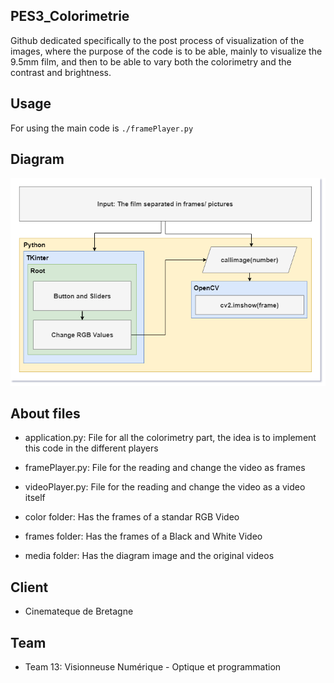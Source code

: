 ## PES3_Colorimetrie

Github dedicated specifically to the post process of visualization of the images, where the purpose of the code is to be able, mainly to visualize the 9.5mm film, and then to be able to vary both the colorimetry and the contrast and brightness. 

## Usage

For using the main code is `./framePlayer.py` 

## Diagram

<img src="media/image2.png"/>

## About files

 - application.py: File for all the colorimetry part, the idea is to implement this code in the different players
 - framePlayer.py: File for the reading and change the video as frames
 - videoPlayer.py: File for the reading and change the video as a video itself

 - color folder: Has the frames of a standar RGB Video
 - frames folder: Has the frames of a Black and White Video
 - media folder: Has the diagram image and the original videos

## Client

 - Cinemateque de Bretagne

## Team

 - Team 13: Visionneuse Numérique - Optique et programmation